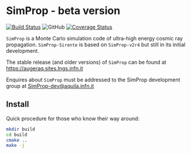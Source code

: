 # SimProp - beta version

[![Build Status](https://github.com/carmeloevoli/SimProp-Sirente/actions/workflows/ci.yml/badge.svg)](https://github.com/carmeloevoli/SimProp-Sirente/actions)
![GitHub](https://img.shields.io/github/license/carmeloevoli/SimProp-Sirente)
[![Coverage Status](https://coveralls.io/repos/github/carmeloevoli/SimProp-beta/badge.svg)](https://coveralls.io/github/carmeloevoli/SimProp-beta)

`SimProp` is a Monte Carlo simulation code of ultra-high energy cosmic ray propagation. `SimProp-Sirente` is based on `SimProp-v2r4` but still in its initial development.

The stable release (and older versions) of `SimProp` can be found at 
https://augeraq.sites.lngs.infn.it

Enquires about `SimProp` must be addressed to the SimProp development group at
SimProp-dev@aquila.infn.it

## Install

Quick procedure for those who know their way around:
```sh
mkdir build
cd build
cmake ..
make -j
```
